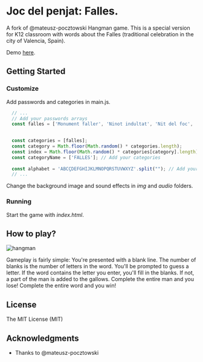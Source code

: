 # Joc del penjat: Falles.

A fork of @mateusz-pocztowski Hangman game. This is a special version for K12 classroom with words about the Falles (traditional celebration in the city of Valencia, Spain). 

Demo [here](https://jaanpre.github.io/JocDelPenjat/).

## Getting Started

### Customize

Add passwords and categories in main.js.
```js
  // ...
  // Add your passwords arrays
  const falles = ['Monument faller', 'Ninot indultat', 'Nit del foc', 'Focs artificials', 'Xocolate amb xurros', 'Estendard', 'Fallera i faller', 'Pinta', 'Senyera', 'Bunyols', 'Dolçaina i tabalet', 'Banda de música', 'Mascletà', 'Ofrena de flors', 'Crida', 'Despertà', 'Manteleta', 'Cercaviles', 'Albaes', 'Casal faller', 'Artista faller', 'Pólvora', 'Terratrèmol', 'Tro de bac', 'Fallera major', 'Llibret faller', 'Concurs de paelles', 'Cavalcada del ninot', 'Entrega de premis', 'Monyos', 'Mocador'];
  

  const categories = [falles];
  const category = Math.floor(Math.random() * categories.length);
  const index = Math.floor(Math.random() * categories[category].length);
  const categoryName = ['FALLES']; // Add your categories
  
  const alphabet = 'ABCÇDEFGHIJKLMNOPQRSTUVWXYZ'.split(""); // Add your alphabet
  // ...
```

Change the background image and sound effects in _img_ and _audio_ folders. 

### Running 

Start the game with _index.html_.

## How to play?
![hangman](/img/demo.gif)

Gameplay is fairly simple: You're presented with a blank line. The number of blanks is the number of letters in the word. You'll be prompted to guess a letter. If the word contains the letter you enter, you'll fill in the blanks. If not, a part of the man is added to the gallows. Complete the entire man and you lose! Complete the entire word and you win!

## License

The MIT License (MIT)

## Acknowledgments

* Thanks to @mateusz-pocztowski
